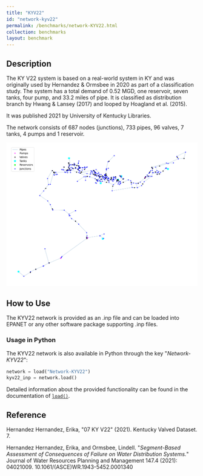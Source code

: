 ```yaml
---
title: "KYV22"
id: "network-kyv22"
permalink: /benchmarks/network-KYV22.html
collection: benchmarks
layout: benchmark
---
```



## Description

The KY V22 system is based on a real-world system in KY and was originally used by Hernandez & Ormsbee in 2020 as part
of a classification study. The system has a total demand of 0.52 MGD, one reservoir, seven tanks, four pump, and 33.2
miles of pipe. It is classified as distribution branch by Hwang & Lansey (2017) and looped by Hoagland et al. (2015).

It was published 2021 by University of Kentucky Libraries.

The network consists of 687 nodes (junctions), 733 pipes, 96 valves, 7 tanks, 4 pumps and 1 reservoir.

<img src="../static/benchmarks/network-kyv22/kyv22_plot.png"/>

## How to Use

The KYV22 network is provided as an .inp file and can be loaded into EPANET or any other software package
supporting .inp files.

### Usage in Python

The KYV22 network is also available in Python through the key "*Network-KYV22*":
```python
network = load("Network-KYV22")
kyv22_inp = network.load()
```

Detailed information about the provided functionality can be found in the documentation of
[`load()`](https://waterbenchmarkhub.readthedocs.io/en/latest/water_benchmark_hub.networks.html#water_benchmark_hub.networks.networks.KYV22.load).


## Reference

Hernandez Hernandez, Erika, "07 KY V22" (2021). Kentucky Valved Dataset. 7.
[<i class="bi bi-link"></i>](https://uknowledge.uky.edu/wdst_ky_valved/7)

Hernandez Hernandez, Erika, and Ormsbee, Lindell. "*Segment-Based Assessment of Consequences of Failure on Water
Distribution Systems.*" Journal of Water Resources Planning and Management 147.4 (2021): 04021009.
10.1061/(ASCE)WR.1943-5452.0001340
[<i class="bi bi-link"></i>](https://doi.org/10.1061/(ASCE)WR.1943-5452.0001340)
